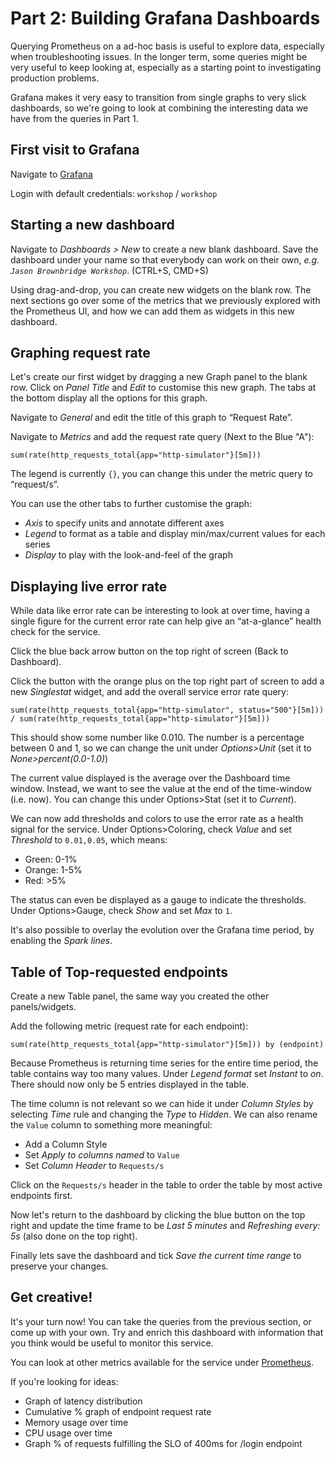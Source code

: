 # Part 2: Building Grafana Dashboards

Querying Prometheus on a ad-hoc basis is useful to explore data, especially when troubleshooting issues. In the longer term, some queries might be very useful to keep looking at, especially as a starting point to investigating production problems.

Grafana makes it very easy to transition from single graphs to very slick dashboards, so we're going to look at combining the interesting data we have from the queries in Part 1.

## First visit to Grafana

Navigate to [Grafana](http://graphs.workshop.devops.beekeeper.rocks)

Login with default credentials: `workshop` / `workshop`

## Starting a new dashboard

Navigate to _Dashboards > New_ to create a new blank dashboard. Save the dashboard under your name so that everybody can work on their own, _e.g. `Jason Brownbridge Workshop`_. (CTRL+S, CMD+S)

Using drag-and-drop, you can create new widgets on the blank row. The next sections go over some of the metrics that we previously explored with the Prometheus UI, and how we can add them as widgets in this new dashboard.

## Graphing request rate

Let's create our first widget by dragging a new Graph panel to the blank row. Click on _Panel Title_ and _Edit_ to customise this new graph. The tabs at the bottom display all the options for this graph.

Navigate to _General_ and edit the title of this graph to “Request Rate”.

Navigate to _Metrics_ and add the request rate query (Next to the Blue "A"):

    sum(rate(http_requests_total{app="http-simulator"}[5m]))

The legend is currently `{}`, you can change this under the metric query to “request/s”.

You can use the other tabs to further customise the graph:
- _Axis_ to specify units and annotate different axes
- _Legend_ to format as a table and display min/max/current values for each series
- _Display_ to play with the look-and-feel of the graph

## Displaying live error rate

While data like error rate can be interesting to look at over time, having a single figure for the current error rate can help give an “at-a-glance” health check for the service.

Click the blue back arrow button on the top right of screen (Back to Dashboard).

Click the button with the orange plus on the top right part of screen to add a new _Singlestat_ widget, and add the overall service error rate query:

    sum(rate(http_requests_total{app="http-simulator", status="500"}[5m])) / sum(rate(http_requests_total{app="http-simulator"}[5m]))

This should show some number like 0.010. The number is a percentage between 0 and 1, so we can change the unit under _Options>Unit_ (set it to _None>percent(0.0-1.0)_)

The current value displayed is the average over the Dashboard time window. Instead, we want to see the value at the end of the time-window (i.e. now). You can change this under Options>Stat (set it to _Current_).

We can now add thresholds and colors to use the error rate as a health signal for the service. Under Options>Coloring, check _Value_ and set _Threshold_ to `0.01,0.05`, which means:

- Green: 0-1%
- Orange: 1-5%
- Red: >5%

The status can even be displayed as a gauge to indicate the thresholds. Under Options>Gauge, check _Show_ and set _Max_ to `1`.

It's also possible to overlay the evolution over the Grafana time period, by enabling the _Spark lines_.

## Table of Top-requested endpoints

Create a new Table panel, the same way you created the other panels/widgets.

Add the following metric (request rate for each endpoint):

    sum(rate(http_requests_total{app="http-simulator"}[5m])) by (endpoint)

Because Prometheus is returning time series for the entire time period, the table contains way too many values. Under _Legend format_ set _Instant_ to _on_. There should now only be 5 entries displayed in the table.

The time column is not relevant so we can hide it under _Column Styles_ by selecting _Time_ rule and changing the _Type_ to _Hidden_. We can also rename the `Value` column to something more meaningful:

- Add a Column Style
- Set _Apply to columns named_ to `Value`
- Set _Column Header_ to `Requests/s`

Click on the `Requests/s` header in the table to order the table by most active endpoints first.

Now let's return to the dashboard by clicking the blue button on the top right and update the time frame to be _Last 5 minutes_ and _Refreshing every: 5s_ (also done on the top right).

Finally lets save the dashboard and tick _Save the current time range_ to preserve your changes.

## Get creative!

It's your turn now! You can take the queries from the previous section, or come up with your own. Try and enrich this dashboard with information that you think would be useful to monitor this service.

You can look at other metrics available for the service under [Prometheus](http://metrics.workshop.devops.beekeeper.rocks).

If you're looking for ideas:

- Graph of latency distribution
- Cumulative % graph of endpoint request rate
- Memory usage over time
- CPU usage over time
- Graph % of requests fulfilling the SLO of 400ms for /login endpoint

